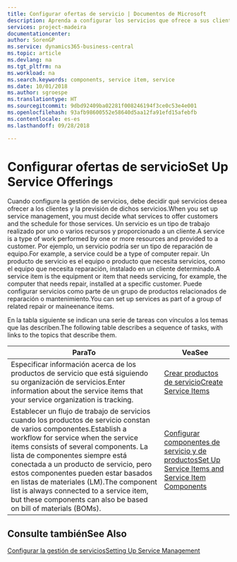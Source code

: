 ```yaml
---
title: Configurar ofertas de servicio | Documentos de Microsoft
description: Aprenda a configurar los servicios que ofrece a sus clientes.
services: project-madeira
documentationcenter: 
author: SorenGP
ms.service: dynamics365-business-central
ms.topic: article
ms.devlang: na
ms.tgt_pltfrm: na
ms.workload: na
ms.search.keywords: components, service item, service
ms.date: 10/01/2018
ms.author: sgroespe
ms.translationtype: HT
ms.sourcegitcommit: 9dbd92409ba02281f008246194f3ce0c53e4e001
ms.openlocfilehash: 93afb98600552e58640d5aa12fa91efd15afebfb
ms.contentlocale: es-es
ms.lasthandoff: 09/28/2018

---
```


# <a name="set-up-service-offerings"></a><span data-ttu-id="1ff48-103">Configurar ofertas de servicio</span><span class="sxs-lookup"><span data-stu-id="1ff48-103">Set Up Service Offerings</span></span>
<span data-ttu-id="1ff48-104">Cuando configure la gestión de servicios, debe decidir qué servicios desea ofrecer a los clientes y la previsión de dichos servicios.</span><span class="sxs-lookup"><span data-stu-id="1ff48-104">When you set up service management, you must decide what services to offer customers and the schedule for those services.</span></span> <span data-ttu-id="1ff48-105">Un servicio es un tipo de trabajo realizado por uno o varios recursos y proporcionado a un cliente.</span><span class="sxs-lookup"><span data-stu-id="1ff48-105">A service is a type of work performed by one or more resources and provided to a customer.</span></span> <span data-ttu-id="1ff48-106">Por ejemplo, un servicio podría ser un tipo de reparación de equipo.</span><span class="sxs-lookup"><span data-stu-id="1ff48-106">For example, a service could be a type of computer repair.</span></span> <span data-ttu-id="1ff48-107">Un producto de servicio es el equipo o producto que necesita servicios, como el equipo que necesita reparación, instalado en un cliente determinado.</span><span class="sxs-lookup"><span data-stu-id="1ff48-107">A service item is the equipment or item that needs servicing, for example, the computer that needs repair, installed at a specific customer.</span></span> <span data-ttu-id="1ff48-108">Puede configurar servicios como parte de un grupo de productos relacionados de reparación o mantenimiento.</span><span class="sxs-lookup"><span data-stu-id="1ff48-108">You can set up services as part of a group of related repair or maineenance items.</span></span>  
  
<span data-ttu-id="1ff48-109">En la tabla siguiente se indican una serie de tareas con vínculos a los temas que las describen.</span><span class="sxs-lookup"><span data-stu-id="1ff48-109">The following table describes a sequence of tasks, with links to the topics that describe them.</span></span>  
  
|<span data-ttu-id="1ff48-110">**Para**</span><span class="sxs-lookup"><span data-stu-id="1ff48-110">**To**</span></span>|<span data-ttu-id="1ff48-111">**Vea**</span><span class="sxs-lookup"><span data-stu-id="1ff48-111">**See**</span></span>|  
|------------|-------------|  
|<span data-ttu-id="1ff48-112">Especificar información acerca de los productos de servicio que está siguiendo su organización de servicios.</span><span class="sxs-lookup"><span data-stu-id="1ff48-112">Enter information about the service items that your service organization is tracking.</span></span>|[<span data-ttu-id="1ff48-113">Crear productos de servicio</span><span class="sxs-lookup"><span data-stu-id="1ff48-113">Create Service Items</span></span>](service-how-to-create-service-items.md)|  
|<span data-ttu-id="1ff48-114">Establecer un flujo de trabajo de servicios cuando los productos de servicio constan de varios componentes.</span><span class="sxs-lookup"><span data-stu-id="1ff48-114">Establish a workflow for service when the service items consists of several components.</span></span> <span data-ttu-id="1ff48-115">La lista de componentes siempre está conectada a un producto de servicio, pero estos componentes pueden estar basados en listas de materiales (LM).</span><span class="sxs-lookup"><span data-stu-id="1ff48-115">The component list is always connected to a service item, but these components can also be based on bill of materials (BOMs).</span></span>|[<span data-ttu-id="1ff48-116">Configurar componentes de servicio y de productos</span><span class="sxs-lookup"><span data-stu-id="1ff48-116">Set Up Service Items and Service Item Components</span></span>](service-how-setup-service-items.md)|  
  
## <a name="see-also"></a><span data-ttu-id="1ff48-117">Consulte también</span><span class="sxs-lookup"><span data-stu-id="1ff48-117">See Also</span></span>  
[<span data-ttu-id="1ff48-118">Configurar la gestión de servicios</span><span class="sxs-lookup"><span data-stu-id="1ff48-118">Setting Up Service Management</span></span>](service-setup-service.md)   
